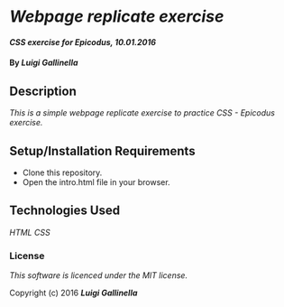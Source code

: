 # _Webpage replicate exercise_

#### _CSS exercise for Epicodus, 10.01.2016_

#### By _**Luigi Gallinella**_

## Description

_This is a simple webpage replicate exercise to practice CSS - Epicodus exercise._

## Setup/Installation Requirements

* Clone this repository.
* Open the intro.html file in your browser.

## Technologies Used

_HTML_
_CSS_

### License

*This software is licenced under the MIT license.*

Copyright (c) 2016 **_Luigi Gallinella_**